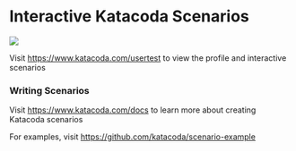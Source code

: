 # Interactive Katacoda Scenarios

[![](http://shields.katacoda.com/katacoda/usertest/count.svg)](https://www.katacoda.com/usertest "Get your profile on Katacoda.com")

Visit https://www.katacoda.com/usertest to view the profile and interactive scenarios

### Writing Scenarios
Visit https://www.katacoda.com/docs to learn more about creating Katacoda scenarios

For examples, visit https://github.com/katacoda/scenario-example
